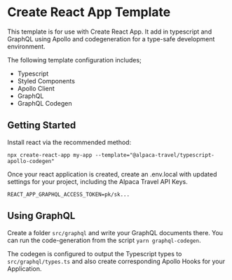 # Create React App Template

This template is for use with Create React App. It add in typescript and GraphQL
using Apollo and codegeneration for a type-safe development environment.

The following template configuration includes;

- Typescript
- Styled Components
- Apollo Client
- GraphQL
- GraphQL Codegen

## Getting Started

Install react via the recommended method:

```
npx create-react-app my-app --template="@alpaca-travel/typescript-apollo-codegen"
```

Once your react application is created, create an .env.local with updated
settings for your project, including the Alpaca Travel API Keys.

```
REACT_APP_GRAPHQL_ACCESS_TOKEN=pk/sk...
```

## Using GraphQL

Create a folder `src/graphql` and write your GraphQL documents there. You
can run the code-generation from the script `yarn graphql-codegen`.

The codegen is configured to output the Typescript types to
`src/graphql/types.ts` and also create corresponding Apollo Hooks for your
Application.
